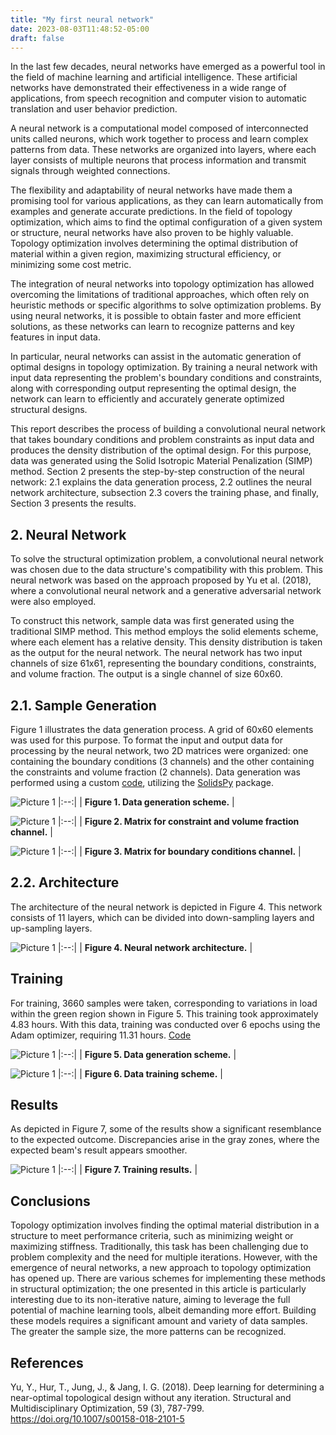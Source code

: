 ```yaml
---
title: "My first neural network"
date: 2023-08-03T11:48:52-05:00
draft: false
---
```


In the last few decades, neural networks have emerged as a powerful tool in the field of machine learning and artificial intelligence. These artificial networks have demonstrated their effectiveness in a wide range of applications, from speech recognition and computer vision to automatic translation and user behavior prediction.

A neural network is a computational model composed of interconnected units called neurons, which work together to process and learn complex patterns from data. These networks are organized into layers, where each layer consists of multiple neurons that process information and transmit signals through weighted connections.

The flexibility and adaptability of neural networks have made them a promising tool for various applications, as they can learn automatically from examples and generate accurate predictions. In the field of topology optimization, which aims to find the optimal configuration of a given system or structure, neural networks have also proven to be highly valuable. Topology optimization involves determining the optimal distribution of material within a given region, maximizing structural efficiency, or minimizing some cost metric.

The integration of neural networks into topology optimization has allowed overcoming the limitations of traditional approaches, which often rely on heuristic methods or specific algorithms to solve optimization problems. By using neural networks, it is possible to obtain faster and more efficient solutions, as these networks can learn to recognize patterns and key features in input data.

In particular, neural networks can assist in the automatic generation of optimal designs in topology optimization. By training a neural network with input data representing the problem's boundary conditions and constraints, along with corresponding output representing the optimal design, the network can learn to efficiently and accurately generate optimized structural designs.

This report describes the process of building a convolutional neural network that takes boundary conditions and problem constraints as input data and produces the density distribution of the optimal design. For this purpose, data was generated using the Solid Isotropic Material Penalization (SIMP) method. Section 2 presents the step-by-step construction of the neural network: 2.1 explains the data generation process, 2.2 outlines the neural network architecture, subsection 2.3 covers the training phase, and finally, Section 3 presents the results.

## 2. Neural Network

To solve the structural optimization problem, a convolutional neural network was chosen due to the data structure's compatibility with this problem. This neural network was based on the approach proposed by Yu et al. (2018), where a convolutional neural network and a generative adversarial network were also employed.

To construct this network, sample data was first generated using the traditional SIMP method. This method employs the solid elements scheme, where each element has a relative density. This density distribution is taken as the output for the neural network. The neural network has two input channels of size 61x61, representing the boundary conditions, constraints, and volume fraction. The output is a single channel of size 60x60.

## 2.1. Sample Generation

Figure 1 illustrates the data generation process. A grid of 60x60 elements was used for this purpose. To format the input and output data for processing by the neural network, two 2D matrices were organized: one containing the boundary conditions (3 channels) and the other containing the constraints and volume fraction (2 channels). Data generation was performed using a custom [code](https://github.com/kssgarcia/DeepLearningOpt/blob/main/simp/SIMP_multi.py), utilizing the [SolidsPy](https://github.com/AppliedMechanics-EAFIT/SolidsPy) package.

![Picture 1](/generacion.png)
|:--:|
| **Figure 1. Data generation scheme.** |

![Picture 1](/canal1.jpg)
|:--:|
| **Figure 2. Matrix for constraint and volume fraction channel.** |

![Picture 1](/canal2.jpg)
|:--:|
| **Figure 3. Matrix for boundary conditions channel.** |


## 2.2. Architecture

The architecture of the neural network is depicted in Figure 4. This network consists of 11 layers, which can be divided into down-sampling layers and up-sampling layers.

![Picture 1](/arquitec.png)
|:--:|
| **Figure 4. Neural network architecture.** |



## Training

For training, 3660 samples were taken, corresponding to variations in load within the green region shown in Figure 5. This training took approximately 4.83 hours. With this data, training was conducted over 6 epochs using the Adam optimizer, requiring 11.31 hours. [Code](https://github.com/kssgarcia/DeepLearningOpt/blob/main/simp/SIMP_multi.py)

![Picture 1](/cargas.jpg)
|:--:|
| **Figure 5. Data generation scheme.** |


![Picture 1](/entrenamiento.png)
|:--:|
| **Figure 6. Data training scheme.** |

## Results 

As depicted in Figure 7, some of the results show a significant resemblance to the expected outcome. Discrepancies arise in the gray zones, where the expected beam's result appears smoother.

![Picture 1](/FNNresultados.png)
|:--:|
| **Figure 7. Training results.** |


## Conclusions

Topology optimization involves finding the optimal material distribution in a structure to meet performance criteria, such as minimizing weight or maximizing stiffness. Traditionally, this task has been challenging due to problem complexity and the need for multiple iterations. However, with the emergence of neural networks, a new approach to topology optimization has opened up. There are various schemes for implementing these methods in structural optimization; the one presented in this article is particularly interesting due to its non-iterative nature, aiming to leverage the full potential of machine learning tools, albeit demanding more effort. Building these models requires a significant amount and variety of data samples. The greater the sample size, the more patterns can be recognized.

## References

Yu, Y., Hur, T., Jung, J., & Jang, I. G. (2018). Deep learning for determining a near-optimal topological
design without any iteration. Structural and Multidisciplinary Optimization, 59 (3), 787-799.
https://doi.org/10.1007/s00158-018-2101-5
